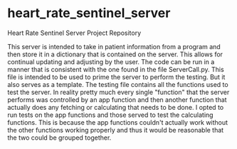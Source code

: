 # heart_rate_sentinel_server
Heart Rate Sentinel Server Project Repository

This server is intended to take in patient information from a program and then store it in a dictionary
that is contained on the server. This allows for continual updating and adjusting by the user. The code can
be run in a manner that is consistent with the one found in the file ServerCall.py. This file is intended
to be used to prime the server to perform the testing. But it also serves as a template.
The testing file contains all the functions used to test the server. In reality pretty much every single "function"
that the server performs was controlled by an app function and then another function that actually does any
fetching or calculating that needs to be done. I opted to run tests on the app functions and those served to test
the calculating functions. This is because the app functions couldn't actually work without the other functions
working properly and thus it would be reasonable that the two could be grouped together. 